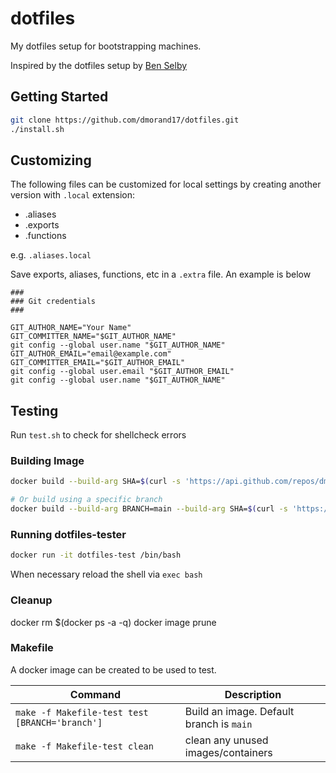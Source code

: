 # dotfiles

My dotfiles setup for bootstrapping machines.

Inspired by the dotfiles setup by [Ben Selby](https://github.com/benmatselby/dotfiles)

## Getting Started

```bash
git clone https://github.com/dmorand17/dotfiles.git
./install.sh
```

## Customizing

The following files can be customized for local settings by creating another version with `.local` extension:
* .aliases
* .exports
* .functions

e.g. `.aliases.local`

Save exports, aliases, functions, etc in a `.extra` file.  An example is below
```
###
### Git credentials
###

GIT_AUTHOR_NAME="Your Name"
GIT_COMMITTER_NAME="$GIT_AUTHOR_NAME"
git config --global user.name "$GIT_AUTHOR_NAME"
GIT_AUTHOR_EMAIL="email@example.com"
GIT_COMMITTER_EMAIL="$GIT_AUTHOR_EMAIL"
git config --global user.email "$GIT_AUTHOR_EMAIL"
git config --global user.name "$GIT_AUTHOR_NAME"
```

## Testing

Run `test.sh` to check for shellcheck errors

### Building Image

```bash
docker build --build-arg SHA=$(curl -s 'https://api.github.com/repos/dmorand17/dotfiles-bare/git/refs/heads/master' | jq -r '.object.sha') -t dotfiles-test:latest .

# Or build using a specific branch
docker build --build-arg BRANCH=main --build-arg SHA=$(curl -s 'https://api.github.com/repos/dmorand17/dotfiles-bare/git/refs/heads/master' | jq -r '.object.sha') -t dotfiles-test:latest .
```

### Running dotfiles-tester

```bash
docker run -it dotfiles-test /bin/bash
```

When necessary reload the shell via `exec bash`

### Cleanup

docker rm $(docker ps -a -q)
docker image prune

### Makefile

A docker image can be created to be used to test.

| Command                                        | Description                                |
| ---------------------------------------------- | ------------------------------------------ |
| `make -f Makefile-test test [BRANCH='branch']` | Build an image. Default branch is `main` |
| `make -f Makefile-test clean`                  | clean any unused images/containers         |
